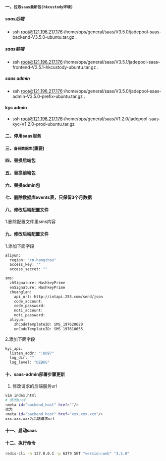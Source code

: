 #### 一、`拉取saas最新包(hkcustody环境)`
##### saas后端
- ssh root@121.196.217.176:/home/ops/general/saas/V3.5.0/jadepool-saas-backend-V3.5.0-ubuntu.tar.gz .
##### saas前端
- ssh root@121.196.217.176:/home/ops/general/saas/V3.5.1/jadepool-saas-frontend-V3.5.1-hkcustody-ubuntu.tar.gz .
##### saas admin
- ssh root@121.196.217.176:/home/ops/general/saas/V3.5.0/jadepool-saas-admin-V3.5.0-prefix-ubuntu.tar.gz .
####  kyc admin
- ssh root@121.196.217.176:/home/ops/general/saas/V1.2.0/jadepool-saas-kyc-V1.2.0-prod-ubuntu.tar.gz
#### 二、停用saas服务
#### 三、`备份数据库`(重要)
#### 四、替换后端包
#### 五、替换前端包
#### 六、替换admin包
#### 七、删除数据库events表，只保留3个月数据
#### 八、修改后端配置文件
1.删除配置文件里sms内容
#### 九、修改后端配置文件
1.添加下面字段
```bash
aliyun:
  region: "cn-hangzhou"
  access_key: ""
  access_secret: ""

sms:
  zhSignature: HashkeyPrime
  enSignature: HashkeyPrime
  chuanglan:
    api_url: http://intapi.253.com/send/json
    code_account:
    code_password:
    noti_account:
    noti_password:
  aliyun:
    zhCodeTemplateID: SMS_197620620
    enCodeTemplateID: SMS_197610655
```
2.添加下面字段
```bash
kyc_api:
  listen_addr: ":8097"
  log_dir: ""
  log_level: "DEBUG"
```
  



#### 十、saas-admin部署步骤更新

1. 修改请求的后端服务url
```bash
vim index.html
# 修改href
<meta id="backend_host" href=""/>
改为
<meta id="backend_host" href="xxx.xxx.xxx"/>
xxx.xxx.xxx为后端请求url
```
#### 十一、启动saas
#### 十二、执行命令
 ```bash
 redis-cli -h 127.0.0.1 -p 6379 SET "version:web" "3.5.0"
 ```
